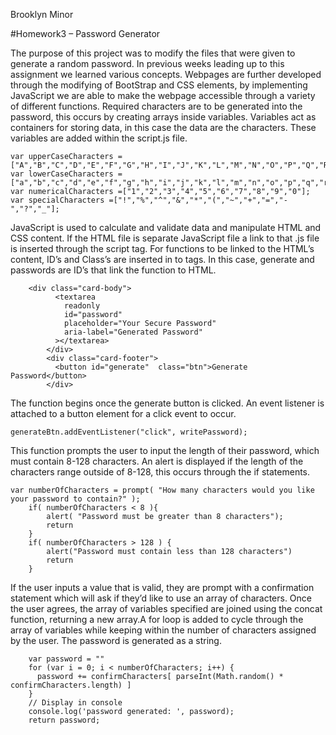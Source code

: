 Brooklyn Minor

#Homework3 – Password Generator

The purpose of this project was to modify the files that were given to generate a random password.
In previous weeks leading up to this assignment we learned various concepts. Webpages are further developed through the modifying of BootStrap and CSS elements, by implementing JavaScript we are able to make the webpage accessible through a variety of different functions. 
Required characters are to be generated into the password, this occurs by creating arrays inside variables. Variables act as containers for storing data, in this case the data are the characters. These variables are added within the script.js file.  
```
var upperCaseCharacters =["A","B","C","D","E","F","G","H","I","J","K","L","M","N","O","P","Q","R","S","T","U","V","W","X","Y","Z"];
var lowerCaseCharacters =["a","b","c","d","e","f","g","h","i","j","k","l","m","n","o","p","q","r","s","t","u","v","w","","x","y","z"];
var numericalCharacters =["1","2","3","4","5","6","7","8","9","0"];
var specialCharacters =["!","%","^","&","*","(","~","+","=","-","?","_"];

```
JavaScript is used to calculate and validate data and manipulate HTML and CSS content. If the HTML file is separate JavaScript file a link to that .js file is inserted through the script tag. For functions to be linked to the HTML’s content, ID’s and Class’s are inserted in to tags. In this case, generate and passwords are ID’s that link the function to HTML.
```
    <div class="card-body">
          <textarea
            readonly
            id="password"
            placeholder="Your Secure Password"
            aria-label="Generated Password"
          ></textarea>
        </div>
        <div class="card-footer">
          <button id="generate"  class="btn">Generate Password</button>
        </div>
```

The function begins once the generate button is clicked. An event listener is attached to a button element for a click event to occur.     

```
generateBtn.addEventListener("click", writePassword);

```
This function prompts the user to input the length of their password, which must contain 8-128 characters. An alert is displayed if the length of the characters range outside of 8-128, this occurs through the if statements. 
```
var numberOfCharacters = prompt( "How many characters would you like your password to contain?" );
    if( numberOfCharacters < 8 ){
        alert( "Password must be greater than 8 characters");
        return 
    } 
    if( numberOfCharacters > 128 ) {
        alert("Password must contain less than 128 characters")
        return
    } 
```
If the user inputs a value that is valid, they are prompt with a confirmation statement which will ask if they’d like to use an array of characters. Once the user agrees, the array of variables specified are joined using the concat function, returning a new array.A for loop is added to cycle through the array of variables while keeping within the number of characters assigned by the user. The password is generated as a string.

```
    var password = ""
    for (var i = 0; i < numberOfCharacters; i++) {
      password += confirmCharacters[ parseInt(Math.random() * confirmCharacters.length) ]
    }
    // Display in console
    console.log('password generated: ', password);
    return password;

```

